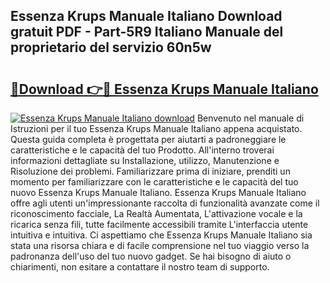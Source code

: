 ## Essenza Krups Manuale Italiano Download gratuit PDF - Part-5R9 Italiano Manuale del proprietario del servizio 60n5w

# <h2><a href="http://df9z3i.blite.top/?on=Essenza+Krups+Manuale+Italiano">🔗Download 👉🔴 Essenza Krups Manuale Italiano</a></h2>

[![Essenza Krups Manuale Italiano download](https://i.imgur.com/lujVjoI.png)](http://df9z3i.blite.top/?on=Essenza+Krups+Manuale+Italiano)
Benvenuto nel manuale di Istruzioni per il tuo Essenza Krups Manuale Italiano appena acquistato. Questa guida completa è progettata per aiutarti a padroneggiare le caratteristiche e le capacità del tuo Prodotto. All'interno troverai informazioni dettagliate su Installazione, utilizzo, Manutenzione e Risoluzione dei problemi. Familiarizzare prima di iniziare, prenditi un momento per familiarizzare con le caratteristiche e le capacità del tuo nuovo Essenza Krups Manuale Italiano. Essenza Krups Manuale Italiano offre agli utenti un'impressionante raccolta di funzionalità avanzate come il riconoscimento facciale, La Realtà Aumentata, L'attivazione vocale e la ricarica senza fili, tutte facilmente accessibili tramite L'interfaccia utente intuitiva e intuitiva. Ci aspettiamo che Essenza Krups Manuale Italiano sia stata una risorsa chiara e di facile comprensione nel tuo viaggio verso la padronanza dell'uso del tuo nuovo gadget. Se hai bisogno di aiuto o chiarimenti, non esitare a contattare il nostro team di supporto.
